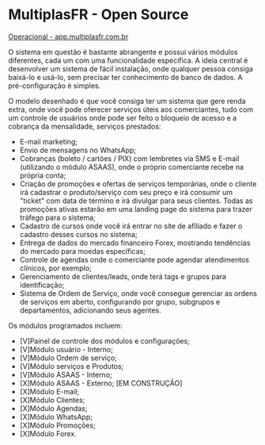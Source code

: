 # MultiplasFR - Open Source

[Operacional - app.multiplasfr.com.br](https://app.multiplasfr.com.br/)

O sistema em questão é bastante abrangente e possui vários módulos diferentes, cada um com uma funcionalidade específica. A ideia central é desenvolver um sistema de fácil instalação, onde qualquer pessoa consiga baixá-lo e usá-lo, sem precisar ter conhecimento de banco de dados. A pré-configuração é simples.

O modelo desenhado é que você consiga ter um sistema que gere renda extra, onde você pode oferecer serviços úteis aos comerciantes, tudo com um controle de usuários onde pode ser feito o bloqueio de acesso e a cobrança da mensalidade, serviços prestados:

- E-mail marketing;
- Envio de mensagens no WhatsApp;
- Cobranças (boleto / cartões / PIX) com lembretes via SMS e E-mail (utilizando o módulo ASAAS), onde o próprio comerciante recebe na própria conta;
- Criação de promoções e ofertas de serviços temporárias, onde o cliente irá cadastrar o produto/serviço com seu preço e irá consumir um "ticket" com data de término e irá divulgar para seus clientes. Todas as promoções ativas estarão em uma landing page do sistema para trazer tráfego para o sistema;
- Cadastro de cursos onde você irá entrar no site de afiliado e fazer o cadastro desses cursos no sistema;
- Entrega de dados do mercado financeiro Forex, mostrando tendências do mercado para moedas específicas;
- Controle de agendas onde o comerciante pode agendar atendimentos clínicos, por exemplo;
- Gerenciamento de clientes/leads, onde terá tags e grupos para identificação;
- Sistema de Ordem de Serviço, onde você consegue gerenciar as ordens de serviços em aberto, configurando por grupo, subgrupos e departamentos, adicionando seus agentes.

Os módulos programados incluem:

- [V]Painel de controle dos módulos e configurações;
- [V]Módulo usuário - Interno;
- [V]Módulo Ordem de serviço;
- [V]Módulo serviços e Produtos;
- [V]Módulo ASAAS - Interno;
- [X]Módulo ASAAS - Externo; [EM CONSTRUÇÃO]
- [X]Módulo E-mail;
- [X]Módulo Clientes;
- [X]Módulo Agendas;
- [X]Módulo WhatsApp;
- [X]Módulo Promoções;
- [X]Módulo Forex.
